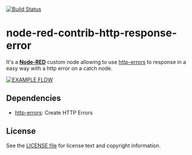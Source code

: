 [![Build Status](https://dev.azure.com/doing-things-with-node-red/node-red-contrib/_apis/build/status/doing-things-with-node-red.node-red-contrib-http-out-error?branchName=master)](https://dev.azure.com/doing-things-with-node-red/node-red-contrib/_build/latest?definitionId=1&branchName=master)

# node-red-contrib-http-response-error

It's a [**Node-RED**](http://nodered.org/) custom node allowing to use [http-errors](https://github.com/jshttp/http-errors) to response in a easy way with a http error on a catch node.

[![EXAMPLE FLOW](https://i.imgur.com/8rrFG4F.png)](https://i.imgur.com/8rrFG4F.png)

## Dependencies

* [http-errors](https://github.com/jshttp/http-errors): Create HTTP Errors

License
-------

See the [LICENSE file](LICENSE) for license text and copyright information.